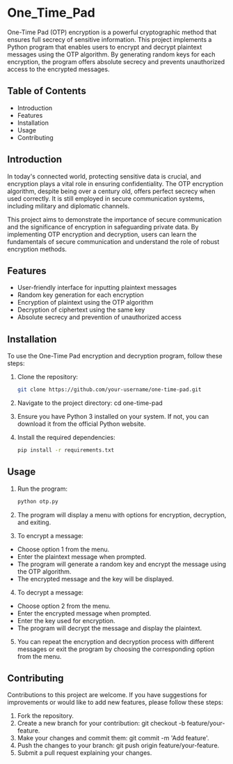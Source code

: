 # One_Time_Pad
One-Time Pad (OTP) encryption is a powerful cryptographic method that ensures full secrecy of sensitive information. This project implements a Python program that enables users to encrypt and decrypt plaintext messages using the OTP algorithm. By generating random keys for each encryption, the program offers absolute secrecy and prevents unauthorized access to the encrypted messages.

## Table of Contents
* Introduction
* Features
* Installation
* Usage
* Contributing


## Introduction
In today's connected world, protecting sensitive data is crucial, and encryption plays a vital role in ensuring confidentiality. The OTP encryption algorithm, despite being over a century old, offers perfect secrecy when used correctly. It is still employed in secure communication systems, including military and diplomatic channels.

This project aims to demonstrate the importance of secure communication and the significance of encryption in safeguarding private data. By implementing OTP encryption and decryption, users can learn the fundamentals of secure communication and understand the role of robust encryption methods.

## Features
* User-friendly interface for inputting plaintext messages
* Random key generation for each encryption
* Encryption of plaintext using the OTP algorithm
* Decryption of ciphertext using the same key
* Absolute secrecy and prevention of unauthorized access

## Installation
To use the One-Time Pad encryption and decryption program, follow these steps:

1. Clone the repository:
     ```bash
    git clone https://github.com/your-username/one-time-pad.git
    
2. Navigate to the project directory:
   cd one-time-pad
3. Ensure you have Python 3 installed on your system. If not, you can download it from the official Python website.

4. Install the required dependencies:
    ```bash
   pip install -r requirements.txt
   
## Usage
1. Run the program:
    ```bash
    python otp.py

2. The program will display a menu with options for encryption, decryption, and exiting.

3. To encrypt a message:
* Choose option 1 from the menu.
* Enter the plaintext message when prompted.
* The program will generate a random key and encrypt the message using the OTP algorithm.
* The encrypted message and the key will be displayed.
4. To decrypt a message:

* Choose option 2 from the menu.
* Enter the encrypted message when prompted.
* Enter the key used for encryption.
* The program will decrypt the message and display the plaintext.
5. You can repeat the encryption and decryption process with different messages or exit the program by choosing the corresponding option from the menu.


## Contributing
Contributions to this project are welcome. If you have suggestions for improvements or would like to add new features, please follow these steps:

1. Fork the repository.
2. Create a new branch for your contribution: git checkout -b feature/your-feature.
3. Make your changes and commit them: git commit -m 'Add feature'.
4. Push the changes to your branch: git push origin feature/your-feature.
5. Submit a pull request explaining your changes.    
    

